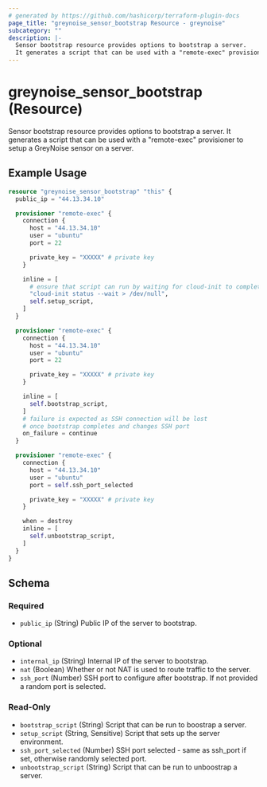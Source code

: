 ```yaml
---
# generated by https://github.com/hashicorp/terraform-plugin-docs
page_title: "greynoise_sensor_bootstrap Resource - greynoise"
subcategory: ""
description: |-
  Sensor bootstrap resource provides options to bootstrap a server.
  It generates a script that can be used with a "remote-exec" provisioner to setup a GreyNoise sensor on a server.
---
```


# greynoise_sensor_bootstrap (Resource)

Sensor bootstrap resource provides options to bootstrap a server.
It generates a script that can be used with a "remote-exec" provisioner to setup a GreyNoise sensor on a server.

## Example Usage

```terraform
resource "greynoise_sensor_bootstrap" "this" {
  public_ip = "44.13.34.10"

  provisioner "remote-exec" {
    connection {
      host = "44.13.34.10"
      user = "ubuntu"
      port = 22

      private_key = "XXXXX" # private key
    }

    inline = [
      # ensure that script can run by waiting for cloud-init to complete
      "cloud-init status --wait > /dev/null",
      self.setup_script,
    ]
  }

  provisioner "remote-exec" {
    connection {
      host = "44.13.34.10"
      user = "ubuntu"
      port = 22

      private_key = "XXXXX" # private key
    }

    inline = [
      self.bootstrap_script,
    ]
    # failure is expected as SSH connection will be lost
    # once bootstrap completes and changes SSH port
    on_failure = continue
  }

  provisioner "remote-exec" {
    connection {
      host = "44.13.34.10"
      user = "ubuntu"
      port = self.ssh_port_selected

      private_key = "XXXXX" # private key
    }

    when = destroy
    inline = [
      self.unbootstrap_script,
    ]
  }
}
```

<!-- schema generated by tfplugindocs -->
## Schema

### Required

- `public_ip` (String) Public IP of the server to bootstrap.

### Optional

- `internal_ip` (String) Internal IP of the server to bootstrap.
- `nat` (Boolean) Whether or not NAT is used to route traffic to the server.
- `ssh_port` (Number) SSH port to configure after bootstrap. If not provided a random port is selected.

### Read-Only

- `bootstrap_script` (String) Script that can be run to boostrap a server.
- `setup_script` (String, Sensitive) Script that sets up the server environment.
- `ssh_port_selected` (Number) SSH port selected - same as ssh_port if set, otherwise randomly selected port.
- `unbootstrap_script` (String) Script that can be run to unboostrap a server.
